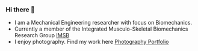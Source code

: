 ### Hi there 👋
- I am a Mechanical Engineering researcher with focus on Biomechanics.
- Currently a member of the Integrated Musculo-Skeletal Biomechanics Research Group [IMSB](https://www.sheffield.ac.uk/imsb)
- I enjoy photography. Find my work here [Photography Portfolio](https://wirestock.io/haivu)
<!--
**HaivuUK/HaivuUK** is a ✨ _special_ ✨ repository because its `README.md` (this file) appears on your GitHub profile.

Here are some ideas to get you started:

- 🔭 I’m currently working on ...
- 🌱 I’m currently learning ...
- 👯 I’m looking to collaborate on ...
- 🤔 I’m looking for help with ...
- 💬 Ask me about ...
- 📫 How to reach me: ...
- 😄 Pronouns: ...
- ⚡ Fun fact: ...
-->
